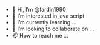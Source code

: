 - 👋 Hi, I’m @fardin1990
- 👀 I’m interested in java script
- 🌱 I’m currently learning ...
- 💞️ I’m looking to collaborate on ...
- 📫 How to reach me ...

<!---
fardin1990/fardin1990 is a ✨ special ✨ repository because its `README.md` (this file) appears on your GitHub profile.
You can click the Preview link to take a look at your changes.
--->
